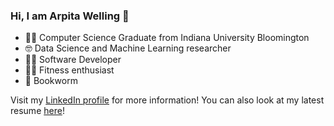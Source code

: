 ### Hi, I am Arpita Welling 👋

<!--
**arpitawelling/arpitawelling** is a ✨ _special_ ✨ repository because its `README.md` (this file) appears on your GitHub profile.

Here are some ideas to get you started:

- 🔭 I’m currently working on ...
- 🌱 I’m currently learning ...
- 👯 I’m looking to collaborate on ...
- 🤔 I’m looking for help with ...
- 💬 Ask me about ...
- 📫 How to reach me: ...
- 😄 Pronouns: ...
- ⚡ Fun fact: ...
-->
+ :woman_student: Computer Science Graduate from Indiana University Bloomington
+ 🤓 Data Science and Machine Learning researcher
+ 👩‍💻 Software Developer
+ 🏋️‍♀️ Fitness enthusiast
+ 📖 Bookworm

Visit my [LinkedIn profile](https://www.linkedin.com/in/arpita-welling/) for more information! 
You can also look at my latest resume [here](https://drive.google.com/file/d/1sYjeDu2muYf_GgmPLrIyR8buJokmq5vs/view?usp=sharing)!
